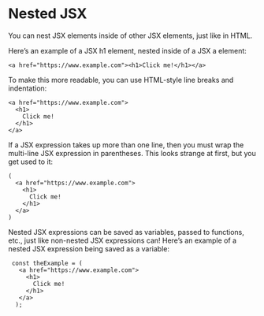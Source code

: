 # Nested JSX

You can nest JSX elements inside of other JSX elements, just like in HTML.

Here’s an example of a JSX h1 element, nested inside of a JSX a element:
  
```
<a href="https://www.example.com"><h1>Click me!</h1></a>
```
  
To make this more readable, you can use HTML-style line breaks and indentation:

```
<a href="https://www.example.com">
  <h1>
    Click me!
  </h1>
</a>
```
  
If a JSX expression takes up more than one line, then you must wrap the multi-line JSX expression in parentheses. This looks strange at first,
but you get used to it:

```
(
  <a href="https://www.example.com">
    <h1>
      Click me!
    </h1>
  </a>
)
```
  
Nested JSX expressions can be saved as variables, passed to functions, etc., just like non-nested JSX expressions can! Here’s an
example of a nested JSX expression being saved as a variable:

```
 const theExample = (
   <a href="https://www.example.com">
     <h1>
       Click me!
     </h1>
   </a>
  );
```
